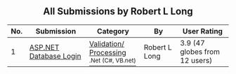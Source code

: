 ﻿<div align="center">

## All Submissions by Robert L Long

</div>

No.  | Submission | Category | By   | User Rating
---- | ---------- | -------- | ---- | -----------
1 | [ASP\.NET Database Login<br />](https://github.com/Planet-Source-Code/robert-l-long-asp-net-database-login__10-118) | [Validation/ Processing<br /><sup>.Net (C#, VB.net)</sup>](../ByCategory/validation-processing__10-16.md) | Robert L Long | 3.9 (47 globes from 12 users)
